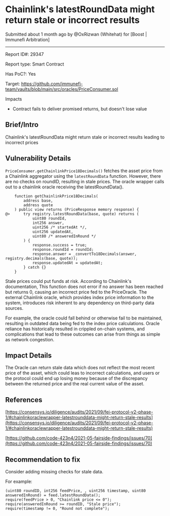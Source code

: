 # Chainlink's latestRoundData might return stale or incorrect results

Submitted  about 1 month  ago by @OxRizwan (Whitehat)  for  [Boost | Immunefi Arbitration]

----------


Report ID#: 29347

Report type: Smart Contract

Has PoC?: Yes

Target: https://github.com/immunefi-team/vaults/blob/main/src/oracles/PriceConsumer.sol

Impacts

-   Contract fails to deliver promised returns, but doesn't lose value


## Brief/Intro

Chainlink's latestRoundData might return stale or incorrect results leading to incorrect prices

## Vulnerability Details

`PriceConsumer.getChainlinkPrice18Decimals()`  fetches the asset price from a Chainlink aggregator using the  `latestRoundData`  function. However, there are no checks on roundID, resulting in stale prices. The oracle wrapper calls out to a chainlink oracle receiving the latestRoundData().

```solidity
    function getChainlinkPrice18Decimals(
        address base,
        address quote
    ) public view returns (PriceResponse memory response) {
@>      try registry.latestRoundData(base, quote) returns (
            uint80 roundId,
            int256 answer,
            uint256 /* startedAt */,
            uint256 updatedAt,
            uint80 /* answeredInRound */
        ) {
            response.success = true;
            response.roundId = roundId;
            response.answer = _convertTo18Decimals(answer, registry.decimals(base, quote));
            response.updatedAt = updatedAt;
        } catch {}
    }

```

Stale prices could put funds at risk. According to Chainlink's documentation, This function does not error if no answer has been reached but returns 0, causing an incorrect price fed to the PriceOracle. The external Chainlink oracle, which provides index price information to the system, introduces risk inherent to any dependency on third-party data sources.

For example, the oracle could fall behind or otherwise fail to be maintained, resulting in outdated data being fed to the index price calculations. Oracle reliance has historically resulted in crippled on-chain systems, and complications that lead to these outcomes can arise from things as simple as network congestion.

## Impact Details

The Oracle can return stale data which does not reflect the most recent price of the asset, which could leas to incorrect calculations, and users or the protocol could end up losing money because of the discrepancy between the returned price and the real current value of the asset.

## References

[https://consensys.io/diligence/audits/2021/09/fei-protocol-v2-phase-1/#chainlinkoraclewrapper-latestrounddata-might-return-stale-results](https://consensys.io/diligence/audits/2021/09/fei-protocol-v2-phase-1/#chainlinkoraclewrapper-latestrounddata-might-return-stale-results)

[https://github.com/code-423n4/2021-05-fairside-findings/issues/70](https://github.com/code-423n4/2021-05-fairside-findings/issues/70)

## Recommendation to fix

Consider adding missing checks for stale data.

For example:

```solidity
(uint80 roundID, int256 feedPrice, , uint256 timestamp, uint80 answeredInRound) = feed.latestRoundData();
require(feedPrice > 0, "Chainlink price <= 0"); 
require(answeredInRound >= roundID, "Stale price");
require(timestamp != 0, "Round not complete");

```
